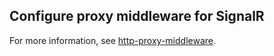 ## Configure proxy middleware for SignalR

For more information, see  [http-proxy-middleware](https://github.com/chimurai/http-proxy-middleware).
